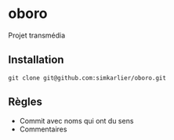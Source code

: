 # oboro
Projet transmédia

## Installation
```
git clone git@github.com:simkarlier/oboro.git
```

## Règles
* Commit avec noms qui ont du sens
* Commentaires
